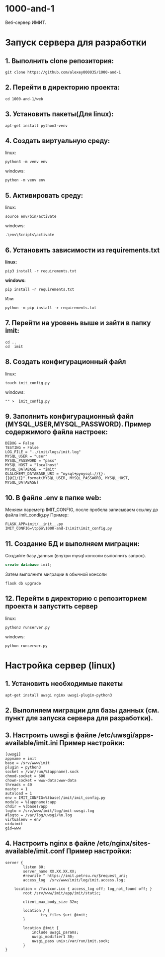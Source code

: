 # 1000-and-1
Веб-сервер ИМИТ.

# Запуск сервера для разработки

## 1. Выполнить clone репозитория: 
```
git clone https://github.com/alexey000035/1000-and-1
```

## 2. Перейти в директорию проекта:
```
cd 1000-and-1/web
```

## 3. Установить пакеты(Для linux):
```
apt-get install python3-venv
```

## 4. Создать виртуальную среду:
linux:
```
python3 -m venv env
```

windows:
```
python -m venv env
```
## 5. Активировать среду:


linux:
```
source env/bin/activate
```
windows:


```
.\env\Scripts\activate
```
## 6. Установить зависимости из requirements.txt

**linux:**
```
pip3 install -r requirements.txt
```


**windows:**

```
pip install -r requirements.txt
```
Или
```
python -m pip install -r requirements.txt
```
## 7. Перейти на уровень выше и зайти в папку imit:
```
cd ..
cd  imit
```

## 8. Создать конфигурационный файл

linux:
```
touch imit_config.py
```

windows:
```
"" >  imit_config.py
```

## 9. Заполнить конфигурационный файл (MYSQL_USER,MYSQL_PASSWORD). Пример содержимого файла настроек:
```
DEBUG = False
TESTING = False
LOG_FILE = "../imit/logs/imit.log"
MYSQL_USER = "user"
MYSQL_PASSWORD = "pass"
MYSQL_HOST = "localhost"
MYSQL_DATABASE = "imit"
QLALCHEMY_DATABASE_URI = "mysql+pymysql://{}:{}@{}/{}".format(MYSQL_USER, MYSQL_PASSWORD, MYSQL_HOST, MYSQL_DATABASE)
```


## 10. В файле .env в папке web:
Меняем пареметр IMIT_CONFIG, после пробела записываем ссылку до файла imit_condig.py
Пример:
```
FLASK_APP=imit/__init__.py
IMIT_CONFIG=\tppo\1000-and-1\imit\imit_config.py
```
## 11. Создание БД и выполняем миграции: 

Создайте базу данных (внутри mysql консоли выполнить запрос).

``` sql
create database imit;
```

Затем выполните миграции в обычной консоли

```
flask db upgrade
```

## 12. Перейти в директорию с репозиторием проекта и запустить сервер
linux:
```
python3 runserver.py
```
windows:
```
python runserver.py
```

# Настройка сервер (linux)

## 1. Установить необходимые пакеты
```
apt-get install uwsgi nginx uwsgi-plugin-python3
```

## 2. Выполняем миграции для базы данных (см. пункт для запуска сервера для разработки).

## 3. Настроить uwsgi в файле /etc/uwsgi/apps-available/imit.ini Пример настройки:
```
[uwsgi]
appname = imit
base = /srv/www/imit
plugin = python3
socket = /var/run/%(appname).sock
chmod-socket = 600
chown-socket = www-data:www-data
threads = 40
master = 1
autoload = 1
env = IMIT_CONFIG=%(base)/imit/imit_config.py
module = %(appname):app
chdir = %(base)/app
logto = /srv/www/imit/log/imit-uwsgi.log
#logto = /var/log/uwsgi/%n.log
virtualenv = env
uid=imit
gid=www
```

## 4. Настроить nginx в файле /etc/nginx/sites-available/imit.conf Пример настройки:
``` nginx
server {
        listen 80;
        server_name XX.XX.XX.XX;
        #rewrite ^ https://imit.petrsu.ru/$request_uri;
        access_log  /srv/www/imit/log/imit.access.log;

	location = /favicon.ico { access_log off; log_not_found off; }
        root /srv/www/imit/app/imit/static;

        client_max_body_size 32m;

        location / {
                try_files $uri @imit;
        }

        location @imit {
            include uwsgi_params;
            uwsgi_modifier1 30;
            uwsgi_pass unix:/var/run/imit.sock;
        }
}
```
